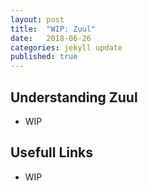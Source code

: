 ```yaml
---
layout: post
title:  "WIP: Zuul"
date:   2018-06-26
categories: jekyll update
published: true
---
```

## Understanding Zuul

- WIP 

## Usefull Links

- WIP


